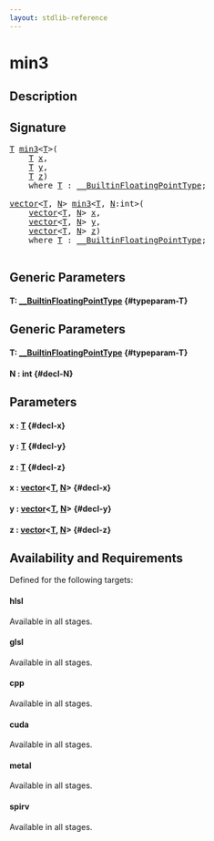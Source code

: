 ```yaml
---
layout: stdlib-reference
---
```


# min3

## Description





## Signature 

<pre>
<a href="/stdlib-reference/global-decls/min3#typeparam-T" class="code_type">T</a> <a href="/stdlib-reference/global-decls/min3">min3</a>&lt;<a href="/stdlib-reference/global-decls/min3#typeparam-T" class="code_type">T</a>&gt;(
    <a href="/stdlib-reference/global-decls/min3#typeparam-T" class="code_type">T</a> <a href="/stdlib-reference/global-decls/min3#decl-x" class="code_param">x</a>,
    <a href="/stdlib-reference/global-decls/min3#typeparam-T" class="code_type">T</a> <a href="/stdlib-reference/global-decls/min3#decl-y" class="code_param">y</a>,
    <a href="/stdlib-reference/global-decls/min3#typeparam-T" class="code_type">T</a> <a href="/stdlib-reference/global-decls/min3#decl-z" class="code_param">z</a>)
    <span class='code_keyword'>where</span> <a href="/stdlib-reference/global-decls/min3#typeparam-T" class="code_type">T</a> : <a href="/stdlib-reference/interfaces/BuiltinFloatingPointType/index">__BuiltinFloatingPointType</a>;

<a href="/stdlib-reference/types/vector/index">vector</a>&lt;<a href="/stdlib-reference/global-decls/min3#typeparam-T" class="code_type">T</a>, <a href="/stdlib-reference/global-decls/min3#decl-N" class="code_var">N</a>&gt; <a href="/stdlib-reference/global-decls/min3">min3</a>&lt;<a href="/stdlib-reference/global-decls/min3#typeparam-T" class="code_type">T</a>, <a href="/stdlib-reference/global-decls/min3#decl-N" class="code_var">N</a>:<span class="code_keyword">int</span>&gt;(
    <a href="/stdlib-reference/types/vector/index">vector</a>&lt;<a href="/stdlib-reference/global-decls/min3#typeparam-T" class="code_type">T</a>, <a href="/stdlib-reference/global-decls/min3#decl-N" class="code_var">N</a>&gt; <a href="/stdlib-reference/global-decls/min3#decl-x" class="code_param">x</a>,
    <a href="/stdlib-reference/types/vector/index">vector</a>&lt;<a href="/stdlib-reference/global-decls/min3#typeparam-T" class="code_type">T</a>, <a href="/stdlib-reference/global-decls/min3#decl-N" class="code_var">N</a>&gt; <a href="/stdlib-reference/global-decls/min3#decl-y" class="code_param">y</a>,
    <a href="/stdlib-reference/types/vector/index">vector</a>&lt;<a href="/stdlib-reference/global-decls/min3#typeparam-T" class="code_type">T</a>, <a href="/stdlib-reference/global-decls/min3#decl-N" class="code_var">N</a>&gt; <a href="/stdlib-reference/global-decls/min3#decl-z" class="code_param">z</a>)
    <span class='code_keyword'>where</span> <a href="/stdlib-reference/global-decls/min3#typeparam-T" class="code_type">T</a> : <a href="/stdlib-reference/interfaces/BuiltinFloatingPointType/index">__BuiltinFloatingPointType</a>;

</pre>

## Generic Parameters

#### T: [\_\_BuiltinFloatingPointType](/stdlib-reference/interfaces/BuiltinFloatingPointType/index) {#typeparam-T}

## Generic Parameters

#### T: [\_\_BuiltinFloatingPointType](/stdlib-reference/interfaces/BuiltinFloatingPointType/index) {#typeparam-T}
#### N  : int {#decl-N}

## Parameters

#### x  : [T](/stdlib-reference/global-decls/min3#typeparam-T) {#decl-x}
#### y  : [T](/stdlib-reference/global-decls/min3#typeparam-T) {#decl-y}
#### z  : [T](/stdlib-reference/global-decls/min3#typeparam-T) {#decl-z}
#### x  : [vector](/stdlib-reference/types/vector/index)\<[T](/stdlib-reference/types/vector/index#typeparam-T), [N](/stdlib-reference/types/vector/index#decl-N)\> {#decl-x}
#### y  : [vector](/stdlib-reference/types/vector/index)\<[T](/stdlib-reference/types/vector/index#typeparam-T), [N](/stdlib-reference/types/vector/index#decl-N)\> {#decl-y}
#### z  : [vector](/stdlib-reference/types/vector/index)\<[T](/stdlib-reference/types/vector/index#typeparam-T), [N](/stdlib-reference/types/vector/index#decl-N)\> {#decl-z}

## Availability and Requirements

Defined for the following targets:

#### hlsl
Available in all stages.

#### glsl
Available in all stages.

#### cpp
Available in all stages.

#### cuda
Available in all stages.

#### metal
Available in all stages.

#### spirv
Available in all stages.



